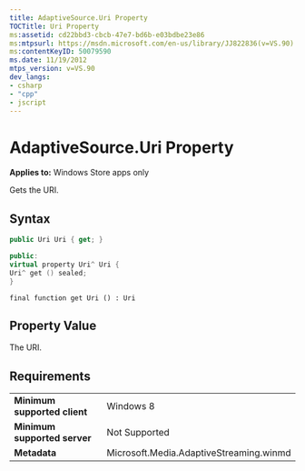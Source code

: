 ```yaml
---
title: AdaptiveSource.Uri Property
TOCTitle: Uri Property
ms:assetid: cd22bbd3-cbcb-47e7-bd6b-e03bdbe23e86
ms:mtpsurl: https://msdn.microsoft.com/en-us/library/JJ822836(v=VS.90)
ms:contentKeyID: 50079590
ms.date: 11/19/2012
mtps_version: v=VS.90
dev_langs:
- csharp
- "cpp"
- jscript
---
```


# AdaptiveSource.Uri Property

**Applies to:** Windows Store apps only

Gets the URI.

## Syntax

```csharp
public Uri Uri { get; }
```

```cpp
public:
virtual property Uri^ Uri {
Uri^ get () sealed;
}
```

```jscript
final function get Uri () : Uri
```

## Property Value

The URI.

## Requirements

|||
|--- |--- |
|**Minimum supported client**|Windows 8|
|**Minimum supported server**|Not Supported|
|**Metadata**|Microsoft.Media.AdaptiveStreaming.winmd|


